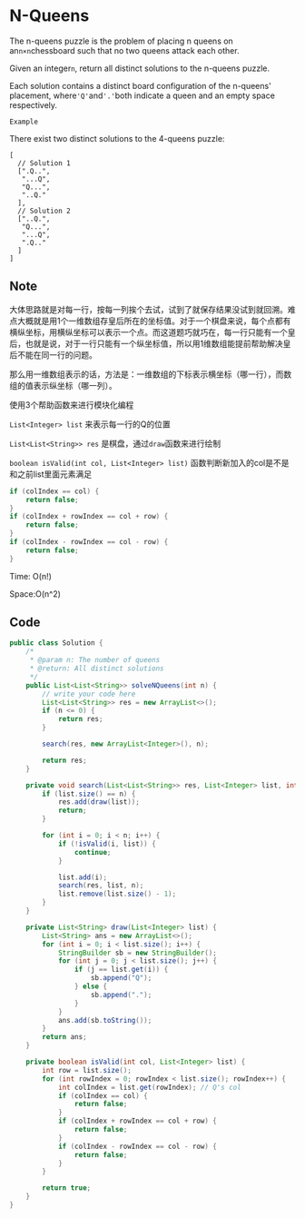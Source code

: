 # N-Queens

The n-queens puzzle is the problem of placing n queens on an`n×n`chessboard such that no two queens attack each other.

Given an integer`n`, return all distinct solutions to the n-queens puzzle.

Each solution contains a distinct board configuration of the n-queens' placement, where`'Q'`and`'.'`both indicate a queen and an empty space respectively.

```
Example
```

There exist two distinct solutions to the 4-queens puzzle:

```
[
  // Solution 1
  [".Q..",
   "...Q",
   "Q...",
   "..Q."
  ],
  // Solution 2
  ["..Q.",
   "Q...",
   "...Q",
   ".Q.."
  ]
]
```

## Note

大体思路就是对每一行，按每一列挨个去试，试到了就保存结果没试到就回溯。难点大概就是用1个一维数组存皇后所在的坐标值。对于一个棋盘来说，每个点都有横纵坐标，用横纵坐标可以表示一个点。而这道题巧就巧在，每一行只能有一个皇后，也就是说，对于一行只能有一个纵坐标值，所以用1维数组能提前帮助解决皇后不能在同一行的问题。

那么用一维数组表示的话，方法是：一维数组的下标表示横坐标（哪一行），而数组的值表示纵坐标（哪一列）。

使用3个帮助函数来进行模块化编程

`List<Integer> list` 来表示每一行的Q的位置

`List<List<String>> res` 是棋盘，通过`draw`函数来进行绘制

`boolean isValid(int col, List<Integer> list)` 函数判断新加入的col是不是和之前list里面元素满足

```java
if (colIndex == col) {
    return false;
}
if (colIndex + rowIndex == col + row) {
    return false;
}
if (colIndex - rowIndex == col - row) {
    return false;
}
```

Time: O(n!)

Space:O(n^2)

## Code

```java
public class Solution {
    /*
     * @param n: The number of queens
     * @return: All distinct solutions
     */
    public List<List<String>> solveNQueens(int n) {
        // write your code here
        List<List<String>> res = new ArrayList<>();
        if (n <= 0) {
            return res;
        }

        search(res, new ArrayList<Integer>(), n);

        return res;
    }

    private void search(List<List<String>> res, List<Integer> list, int n) {
        if (list.size() == n) {
            res.add(draw(list));
            return;
        }

        for (int i = 0; i < n; i++) {
            if (!isValid(i, list)) {
                continue;
            }

            list.add(i);
            search(res, list, n);
            list.remove(list.size() - 1);
        }
    }

    private List<String> draw(List<Integer> list) {
        List<String> ans = new ArrayList<>();
        for (int i = 0; i < list.size(); i++) {
            StringBuilder sb = new StringBuilder();
            for (int j = 0; j < list.size(); j++) {
                if (j == list.get(i)) {
                    sb.append("Q");
                } else {
                    sb.append(".");
                }
            }
            ans.add(sb.toString());
        }
        return ans;
    }

    private boolean isValid(int col, List<Integer> list) {
        int row = list.size();
        for (int rowIndex = 0; rowIndex < list.size(); rowIndex++) {
            int colIndex = list.get(rowIndex); // Q's col
            if (colIndex == col) {
                return false;
            }
            if (colIndex + rowIndex == col + row) {
                return false;
            }
            if (colIndex - rowIndex == col - row) {
                return false;
            }            
        }

        return true;
    }
}
```
